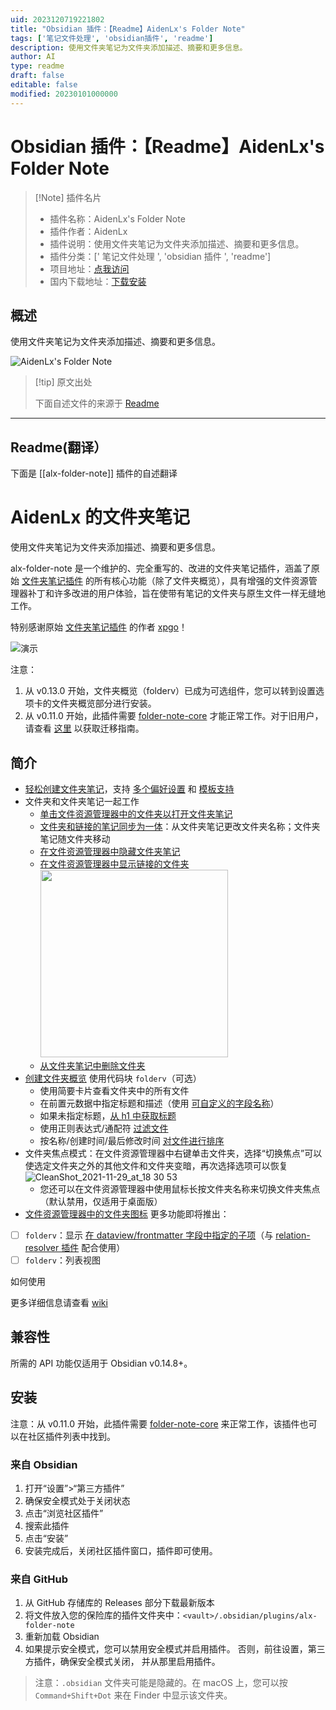 ```yaml
---
uid: 2023120719221802
title: "Obsidian 插件：【Readme】AidenLx's Folder Note"
tags: ['笔记文件处理', 'obsidian插件', 'readme']
description: 使用文件夹笔记为文件夹添加描述、摘要和更多信息。
author: AI
type: readme
draft: false
editable: false
modified: 20230101000000
---
```


# Obsidian 插件：【Readme】AidenLx's Folder Note

> [!Note] 插件名片
> - 插件名称：AidenLx's Folder Note
> - 插件作者：AidenLx
> - 插件说明：使用文件夹笔记为文件夹添加描述、摘要和更多信息。
> - 插件分类：[' 笔记文件处理 ', 'obsidian 插件 ', 'readme']
> - 项目地址：[点我访问](https://github.com/aidenlx/alx-folder-note)
> - 国内下载地址：[下载安装](https://pkmer.cn/products/plugin/pluginMarket/?alx-folder-note)

## 概述

使用文件夹笔记为文件夹添加描述、摘要和更多信息。

![AidenLx's Folder Note](https://cdn.pkmer.cn/covers/alx-folder-note.png!pkmer)

> [!tip] 原文出处
>
>下面自述文件的来源于 [Readme](https://ghproxy.net/https://raw.githubusercontent.com/aidenlx/alx-folder-note/master/README.md)
>

---

## Readme(翻译）

下面是 [[alx-folder-note]] 插件的自述翻译

# AidenLx 的文件夹笔记

使用文件夹笔记为文件夹添加描述、摘要和更多信息。

alx-folder-note 是一个维护的、完全重写的、改进的文件夹笔记插件，涵盖了原始 [文件夹笔记插件](https://github.com/xpgo/obsidian-folder-note-plugin) 的所有核心功能（除了文件夹概览），具有增强的文件资源管理器补丁和许多改进的用户体验，旨在使带有笔记的文件夹与原生文件一样无缝地工作。

特别感谢原始 [文件夹笔记插件](https://github.com/xpgo/obsidian-folder-note-plugin) 的作者 [xpgo](https://github.com/xpgo)！

![演示](https://cdn.pkmer.cn/covers/alx-folder-note_1_0.png!pkmer)

注意：

1. 从 v0.13.0 开始，文件夹概览（folderv）已成为可选组件，您可以转到设置选项卡的文件夹概览部分进行安装。
2. 从 v0.11.0 开始，此插件需要 [folder-note-core](https://github.com/aidenlx/folder-note-core) 才能正常工作。对于旧用户，请查看 [这里](https://github.com/aidenlx/alx-folder-note/wiki/migrate-from-v0.10.0-and-lower) 以获取迁移指南。

## 简介

- [轻松创建文件夹笔记](https://github.com/aidenlx/alx-folder-note/wiki/create-folder-note)，支持 [多个偏好设置](https://github.com/aidenlx/alx-folder-note/wiki/folder-note-pref) 和 [模板支持](https://github.com/aidenlx/alx-folder-note/wiki/core-settings#template)
- 文件夹和文件夹笔记一起工作
  - [单击文件资源管理器中的文件夹以打开文件夹笔记](https://github.com/aidenlx/alx-folder-note/wiki/open-folder-note-from-folder)
  - [文件夹和链接的笔记同步为一体](https://github.com/aidenlx/alx-folder-note/wiki/core-settings#auto-rename)：从文件夹笔记更改文件夹名称；文件夹笔记随文件夹移动
  - [在文件资源管理器中隐藏文件夹笔记](https://github.com/aidenlx/alx-folder-note/wiki/core-settings#hide-note-in-explorer)
  - [在文件资源管理器中显示链接的文件夹](https://github.com/aidenlx/alx-folder-note/wiki/core-settings#hide-note-in-explorer)<br><img width="300px" src="https://user-images.githubusercontent.com/31102694/128694966-6517df3b-8994-408d-bf6c-49a5ea16b7be.gif"/>
  - [从文件夹笔记中删除文件夹](https://github.com/aidenlx/alx-folder-note/wiki/delete-folder-from-folder-note)
- [创建文件夹概览](https://github.com/aidenlx/alx-folder-note/wiki/folder-overview) 使用代码块 `folderv`（可选）
  - 使用简要卡片查看文件夹中的所有文件
  - 在前置元数据中指定标题和描述（使用 [可自定义的字段名称](https://github.com/aidenlx/alx-folder-note/wiki/folderv-settings#field-names)）
  - 如果未指定标题，[从 h1 中获取标题](https://github.com/aidenlx/alx-folder-note/wiki/folderv-settings#h1-as-title-source)
  - 使用正则表达式/通配符 [过滤文件](https://github.com/aidenlx/alx-folder-note/wiki/folderv-options#filter)
  - 按名称/创建时间/最后修改时间 [对文件进行排序](https://github.com/aidenlx/alx-folder-note/wiki/folderv-options#sort)
- 文件夹焦点模式：在文件资源管理器中右键单击文件夹，选择“切换焦点”可以使选定文件夹之外的其他文件和文件夹变暗，再次选择选项可以恢复![CleanShot_2021-11-29_at_18 30 53](https://cdn.pkmer.cn/covers/alx-folder-note_1_1.gif)
    - 您还可以在文件资源管理器中使用鼠标长按文件夹名称来切换文件夹焦点（默认禁用，仅适用于桌面版）
- [文件资源管理器中的文件夹图标](https://github.com/aidenlx/alx-folder-note/issues/11)
更多功能即将推出：

- [ ] `folderv`：显示 [在 dataview/frontmatter 字段中指定的子项](https://github.com/SkepticMystic/breadcrumbs/wiki/Relationships---Basics)（与 [relation-resolver 插件](https://github.com/aidenlx/relation-resolver) 配合使用）
- [ ] `folderv`：列表视图

如何使用

更多详细信息请查看 [wiki](https://github.com/aidenlx/alx-folder-note/wiki)

## 兼容性

所需的 API 功能仅适用于 Obsidian v0.14.8+。

## 安装

注意：从 v0.11.0 开始，此插件需要 [folder-note-core](https://github.com/aidenlx/folder-note-core) 来正常工作，该插件也可以在社区插件列表中找到。

### 来自 Obsidian

1. 打开“设置”>“第三方插件”
2. 确保安全模式处于关闭状态
3. 点击“浏览社区插件”
4. 搜索此插件
5. 点击“安装”
6. 安装完成后，关闭社区插件窗口，插件即可使用。

### 来自 GitHub

1. 从 GitHub 存储库的 Releases 部分下载最新版本
2. 将文件放入您的保险库的插件文件夹中：`<vault>/.obsidian/plugins/alx-folder-note`
3. 重新加载 Obsidian
4. 如果提示安全模式，您可以禁用安全模式并启用插件。
   否则，前往设置，第三方插件，确保安全模式关闭，
   并从那里启用插件。

> 注意：`.obsidian` 文件夹可能是隐藏的。在 macOS 上，您可以按 `Command+Shift+Dot` 来在 Finder 中显示该文件夹。
